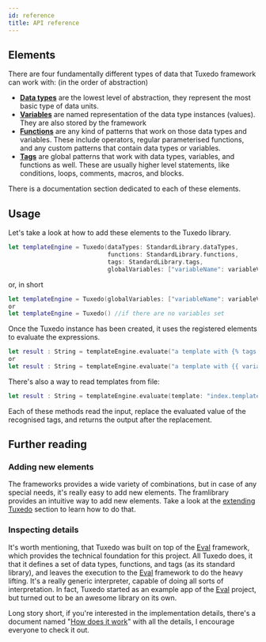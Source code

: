 ```yaml
---
id: reference
title: API reference
---
```


## Elements

There are four fundamentally different types of data that Tuxedo framework can work with: (in the order of abstraction)
- [**Data types**](data-types.html) are the lowest level of abstraction, they represent the most basic type of data units.
- [**Variables**](variables.html) are named representation of the data type instances (values). They are also stored by the framework
- [**Functions**](functions.html) are any kind of patterns that work on those data types and variables. These include operators, regular parameterised functions, and any custom patterns that contain data types or variables.
- [**Tags**](tags.html) are global patterns that work with data types, variables, and functions as well. These are usually higher level statements, like conditions, loops, comments, macros, and blocks.

There is a documentation section dedicated to each of these elements.

## Usage

Let's take a look at how to add these elements to the Tuxedo library.

```swift
let templateEngine = Tuxedo(dataTypes: StandardLibrary.dataTypes,
							functions: StandardLibrary.functions,
							tags: StandardLibrary.tags,
							globalVariables: ["variableName": variableValue])
```

or, in short 
```swift
let templateEngine = Tuxedo(globalVariables: ["variableName": variableValue])
or
let templateEngine = Tuxedo() //if there are no variables set
```

Once the Tuxedo instance has been created, it uses the registered elements to evaluate the expressions.
```swift
let result : String = templateEngine.evaluate("a template with {% tags %}")
or
let result : String = templateEngine.evaluate("a template with {{ variable }}", variables: ["variable": "tags"])
```

There's also a way to read templates from file:
```swift
let result : String = templateEngine.evaluate(template: "index.template", variables: ["name": "Tuxedo"])
```

Each of these methods read the input, replace the evaluated value of the recognised tags, and returns the output after the replacement.

## Further reading

### Adding new elements

The frameworks provides a wide variety of combinations, but in case of any special needs, it's really easy to add new elements. 
The framlibrary provides an intuitive way to add new elements.
Take a look at the [extending Tuxedo](extending-tuxedo.html) section to learn how to do that.

### Inspecting details

It's worth mentioning, that Tuxedo was built on top of the [Eval](https://github.com/tevelee/Eval) framework, which provides the technical foundation for this project. All Tuxedo does, it that it defines a set of data types, functions, and tags (as its standard library), and leaves the execution to the [Eval](https://github.com/tevelee/Eval) framework to do the heavy lifting.
It's a really generic interpreter, capable of doing all sorts of interpretation. In fact, Tuxedo started as an example app of the [Eval](https://github.com/tevelee/Eval) project, but turned out to be an awesome library on its own.

Long story short, if you're interested in the implementation details, there's a document named "[How does it work](how-does-it-work.html)" with all the details, I encourage everyone to check it out.
